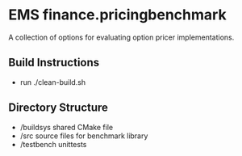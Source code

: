 EMS finance.pricingbenchmark
===

A collection of options for evaluating option pricer implementations.


Build Instructions
---
* run ./clean-build.sh


Directory Structure
---
* /buildsys	shared CMake file
* /src		source files for benchmark library
* /testbench	unittests
